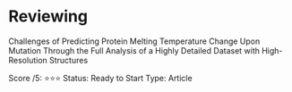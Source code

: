 # Reviewing
 Challenges of Predicting Protein Melting Temperature Change Upon 
Mutation Through the Full Analysis of a Highly Detailed Dataset with 
High-Resolution Structures

Score /5: ⭐️⭐️⭐️
Status: Ready to Start
Type: Article